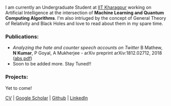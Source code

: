 I am currently an Undergraduate Student at [IIT Kharagpur](http://www.iitkgp.ac.in) working on Artificial Intelligence at the intersection of __Machine Learning and Quantum Computing Algorithms__. I'm also intriuged by the concept of General Theory of Relativity and Black Holes and love to read about them in my spare time.

### Publications:

- _Analyzing the hate and counter speech accounts on Twitter_ B Mathew, __N Kumar__, P Goyal, A Mukherjee - arXiv preprint arXiv:1812.02712, 2018 ([abs](https://arxiv.org/abs/1812.02712),[pdf](https://arxiv.org/pdf/1812.02712.pdf))
- Soon to be added more. Stay Tuned!!


### Projects:
Yet to come!


[CV](https://github.com/KumarNavish/navish-kumar.github.io/blob/master/CV.pdf) | [Google Scholar](https://scholar.google.com/citations?user=BFCHfngAAAAJ&hl=en) | [Github](https://github.com/KumarNavish) | [LinkedIn](https://www.linkedin.com/in/navish-kumar-890a01152/)

